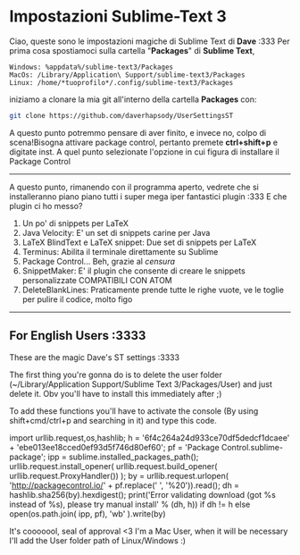 # Impostazioni Sublime-Text 3
Ciao, queste sono le impostazioni magiche di Sublime Text di **Dave** :333
Per prima cosa spostiamoci sulla cartella "**Packages**" di **Sublime Text**, 

```
Windows: %appdata%/sublime-text3/Packages
MacOs: /Library/Application\ Support/sublime-text3/Packages
Linux: /home/*tuoprofilo*/.config/sublime-text3/Packages
```

iniziamo a clonare la mia git all'interno della cartella **Packages** con:

```bash
git clone https://github.com/daverhapsody/UserSettingsST
```

A questo punto potremmo pensare di aver finito, e invece no, colpo di scena!Bisogna attivare package control, pertanto premete **ctrl+shift+p** e digitate inst.
A quel punto selezionate l'opzione in cui figura di installare il Package Control 

------

A questo punto, rimanendo con il programma aperto, vedrete che si installeranno piano piano tutti i super mega iper fantastici plugin :333
E che plugin ci ho messo? 

1. Un po' di snippets per LaTeX
2. Java Velocity: E' un set di snippets carine per Java
3. LaTeX BlindText e LaTeX snippet: Due set di snippets per LaTeX
4. Terminus: Abilita il terminale direttamente su Sublime
5. Package Control... Beh, grazie al *censura*
6. SnippetMaker: E' il plugin che consente di creare le snippets personalizzate COMPATIBILI CON ATOM
7. DeleteBlankLines: Praticamente prende tutte le righe vuote, ve le toglie per pulire il codice, molto figo

------

## For English Users :3333



These are the magic Dave's ST settings  :3333

The first thing you're gonna do is to delete the user folder (~/Library/Application Support/Sublime Text 3/Packages/User) and just delete it. Obv you'll have to install this immediately after ;)

To add these functions you'll have to activate the console (By using shift+cmd/ctrl+p and searching in it) and type this code.

import urllib.request,os,hashlib; h = '6f4c264a24d933ce70df5dedcf1dcaee' + 'ebe013ee18cced0ef93d5f746d80ef60'; pf = 'Package Control.sublime-package'; ipp = sublime.installed_packages_path(); urllib.request.install_opener( urllib.request.build_opener( urllib.request.ProxyHandler()) ); by = urllib.request.urlopen( 'http://packagecontrol.io/' + pf.replace(' ', '%20')).read(); dh = hashlib.sha256(by).hexdigest(); print('Error validating download (got %s instead of %s), please try manual install' % (dh, h)) if dh != h else open(os.path.join( ipp, pf), 'wb' ).write(by) 

It's cooooool, seal of approval <3 
I'm a Mac User, when it will be necessary I'll add the User folder path of Linux/Windows :)


